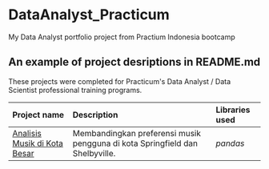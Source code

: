 # DataAnalyst_Practicum
My Data Analyst portfolio project from Practium Indonesia bootcamp

## An example of project desriptions in README.md

These projects were completed for Practicum's Data Analyst / Data Scientist professional training programs.

| Project name | Description | Libraries used | 
| :---------------------- | :---------------------- | :---------------------- |
| [Analisis Musik di Kota Besar](Project_1.music_project_en) | Membandingkan preferensi musik pengguna di kota Springfield dan Shelbyville. | *pandas* |
